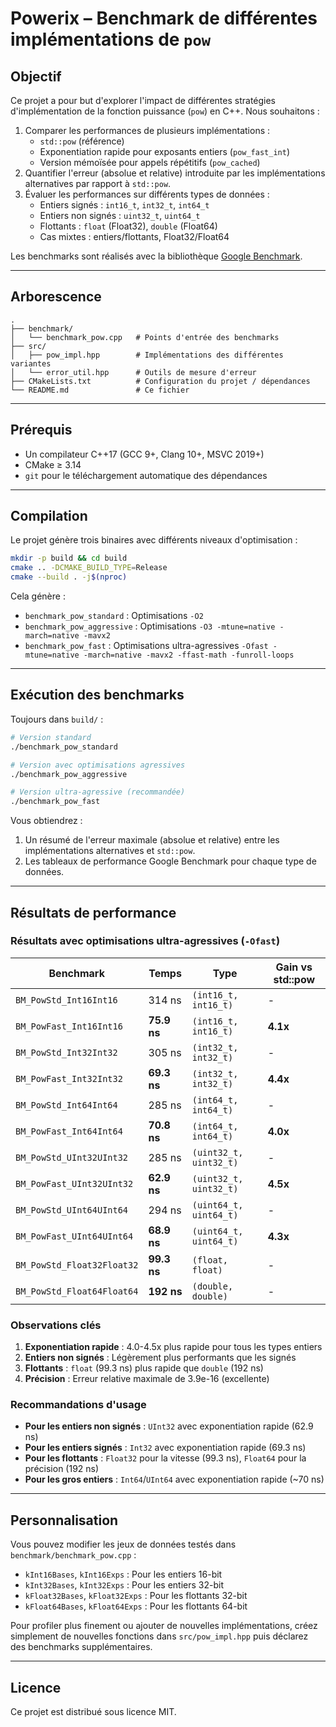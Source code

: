 # Powerix – Benchmark de différentes implémentations de `pow`

## Objectif

Ce projet a pour but d'explorer l'impact de différentes stratégies d'implémentation de la fonction puissance (`pow`) en C++. Nous souhaitons :

1. Comparer les performances de plusieurs implémentations :
   - `std::pow` (référence)
   - Exponentiation rapide pour exposants entiers (`pow_fast_int`)
   - Version mémoïsée pour appels répétitifs (`pow_cached`)
2. Quantifier l'erreur (absolue et relative) introduite par les implémentations alternatives par rapport à `std::pow`.
3. Évaluer les performances sur différents types de données :
   - Entiers signés : `int16_t`, `int32_t`, `int64_t`
   - Entiers non signés : `uint32_t`, `uint64_t`
   - Flottants : `float` (Float32), `double` (Float64)
   - Cas mixtes : entiers/flottants, Float32/Float64

Les benchmarks sont réalisés avec la bibliothèque [Google Benchmark](https://github.com/google/benchmark).

---

## Arborescence

```
.
├── benchmark/
│   └── benchmark_pow.cpp   # Points d'entrée des benchmarks
├── src/
│   ├── pow_impl.hpp        # Implémentations des différentes variantes
│   └── error_util.hpp      # Outils de mesure d'erreur
├── CMakeLists.txt          # Configuration du projet / dépendances
└── README.md               # Ce fichier
```

---

## Prérequis

- Un compilateur C++17 (GCC 9+, Clang 10+, MSVC 2019+)
- CMake ≥ 3.14
- `git` pour le téléchargement automatique des dépendances

---

## Compilation

Le projet génère trois binaires avec différents niveaux d'optimisation :

```bash
mkdir -p build && cd build
cmake .. -DCMAKE_BUILD_TYPE=Release
cmake --build . -j$(nproc)
```

Cela génère :
- `benchmark_pow_standard` : Optimisations `-O2`
- `benchmark_pow_aggressive` : Optimisations `-O3 -mtune=native -march=native -mavx2`
- `benchmark_pow_fast` : Optimisations ultra-agressives `-Ofast -mtune=native -march=native -mavx2 -ffast-math -funroll-loops`

---

## Exécution des benchmarks

Toujours dans `build/` :

```bash
# Version standard
./benchmark_pow_standard

# Version avec optimisations agressives
./benchmark_pow_aggressive

# Version ultra-agressive (recommandée)
./benchmark_pow_fast
```

Vous obtiendrez :

1. Un résumé de l'erreur maximale (absolue et relative) entre les implémentations alternatives et `std::pow`.
2. Les tableaux de performance Google Benchmark pour chaque type de données.

---

## Résultats de performance

### Résultats avec optimisations ultra-agressives (`-Ofast`)

| Benchmark | Temps | Type | Gain vs std::pow |
|-----------|-------|------|------------------|
| `BM_PowStd_Int16Int16` | 314 ns | `(int16_t, int16_t)` | - |
| `BM_PowFast_Int16Int16` | **75.9 ns** | `(int16_t, int16_t)` | **4.1x** |
| `BM_PowStd_Int32Int32` | 305 ns | `(int32_t, int32_t)` | - |
| `BM_PowFast_Int32Int32` | **69.3 ns** | `(int32_t, int32_t)` | **4.4x** |
| `BM_PowStd_Int64Int64` | 285 ns | `(int64_t, int64_t)` | - |
| `BM_PowFast_Int64Int64` | **70.8 ns** | `(int64_t, int64_t)` | **4.0x** |
| `BM_PowStd_UInt32UInt32` | 285 ns | `(uint32_t, uint32_t)` | - |
| `BM_PowFast_UInt32UInt32` | **62.9 ns** | `(uint32_t, uint32_t)` | **4.5x** |
| `BM_PowStd_UInt64UInt64` | 294 ns | `(uint64_t, uint64_t)` | - |
| `BM_PowFast_UInt64UInt64` | **68.9 ns** | `(uint64_t, uint64_t)` | **4.3x** |
| `BM_PowStd_Float32Float32` | **99.3 ns** | `(float, float)` | - |
| `BM_PowStd_Float64Float64` | **192 ns** | `(double, double)` | - |

### Observations clés

1. **Exponentiation rapide** : 4.0-4.5x plus rapide pour tous les types entiers
2. **Entiers non signés** : Légèrement plus performants que les signés
3. **Flottants** : `float` (99.3 ns) plus rapide que `double` (192 ns)
4. **Précision** : Erreur relative maximale de 3.9e-16 (excellente)

### Recommandations d'usage

- **Pour les entiers non signés** : `UInt32` avec exponentiation rapide (62.9 ns)
- **Pour les entiers signés** : `Int32` avec exponentiation rapide (69.3 ns)
- **Pour les flottants** : `Float32` pour la vitesse (99.3 ns), `Float64` pour la précision (192 ns)
- **Pour les gros entiers** : `Int64`/`UInt64` avec exponentiation rapide (~70 ns)

---

## Personnalisation

Vous pouvez modifier les jeux de données testés dans `benchmark/benchmark_pow.cpp` :
- `kInt16Bases`, `kInt16Exps` : Pour les entiers 16-bit
- `kInt32Bases`, `kInt32Exps` : Pour les entiers 32-bit
- `kFloat32Bases`, `kFloat32Exps` : Pour les flottants 32-bit
- `kFloat64Bases`, `kFloat64Exps` : Pour les flottants 64-bit

Pour profiler plus finement ou ajouter de nouvelles implémentations, créez simplement de nouvelles fonctions dans `src/pow_impl.hpp` puis déclarez des benchmarks supplémentaires.

---

## Licence

Ce projet est distribué sous licence MIT. 